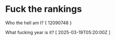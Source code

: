 # Fuck the rankings

Who the hell am I?
{ 12090748 }

What fucking year is it?
[ 2025-03-19T05:20:00Z ]
